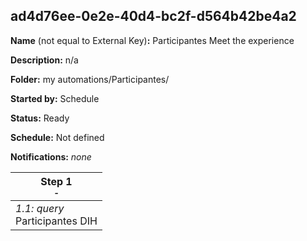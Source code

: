 ## ad4d76ee-0e2e-40d4-bc2f-d564b42be4a2

**Name** (not equal to External Key)**:** Participantes Meet the experience

**Description:** n/a

**Folder:** my automations/Participantes/

**Started by:** Schedule

**Status:** Ready

**Schedule:** Not defined

**Notifications:** _none_


| Step 1<br>_<small>-</small>_ |
| --- |
| _1.1: query_<br>Participantes DIH |
